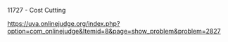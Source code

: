 11727 - Cost Cutting

https://uva.onlinejudge.org/index.php?option=com_onlinejudge&Itemid=8&page=show_problem&problem=2827
